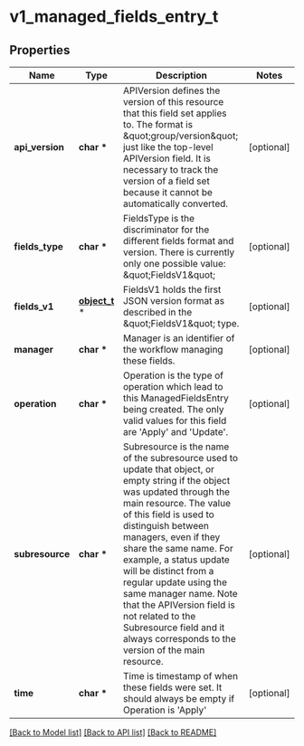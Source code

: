 # v1_managed_fields_entry_t

## Properties
Name | Type | Description | Notes
------------ | ------------- | ------------- | -------------
**api_version** | **char \*** | APIVersion defines the version of this resource that this field set applies to. The format is \&quot;group/version\&quot; just like the top-level APIVersion field. It is necessary to track the version of a field set because it cannot be automatically converted. | [optional] 
**fields_type** | **char \*** | FieldsType is the discriminator for the different fields format and version. There is currently only one possible value: \&quot;FieldsV1\&quot; | [optional] 
**fields_v1** | [**object_t**](.md) \* | FieldsV1 holds the first JSON version format as described in the \&quot;FieldsV1\&quot; type. | [optional] 
**manager** | **char \*** | Manager is an identifier of the workflow managing these fields. | [optional] 
**operation** | **char \*** | Operation is the type of operation which lead to this ManagedFieldsEntry being created. The only valid values for this field are &#39;Apply&#39; and &#39;Update&#39;. | [optional] 
**subresource** | **char \*** | Subresource is the name of the subresource used to update that object, or empty string if the object was updated through the main resource. The value of this field is used to distinguish between managers, even if they share the same name. For example, a status update will be distinct from a regular update using the same manager name. Note that the APIVersion field is not related to the Subresource field and it always corresponds to the version of the main resource. | [optional] 
**time** | **char \*** | Time is timestamp of when these fields were set. It should always be empty if Operation is &#39;Apply&#39; | [optional] 

[[Back to Model list]](../README.md#documentation-for-models) [[Back to API list]](../README.md#documentation-for-api-endpoints) [[Back to README]](../README.md)


